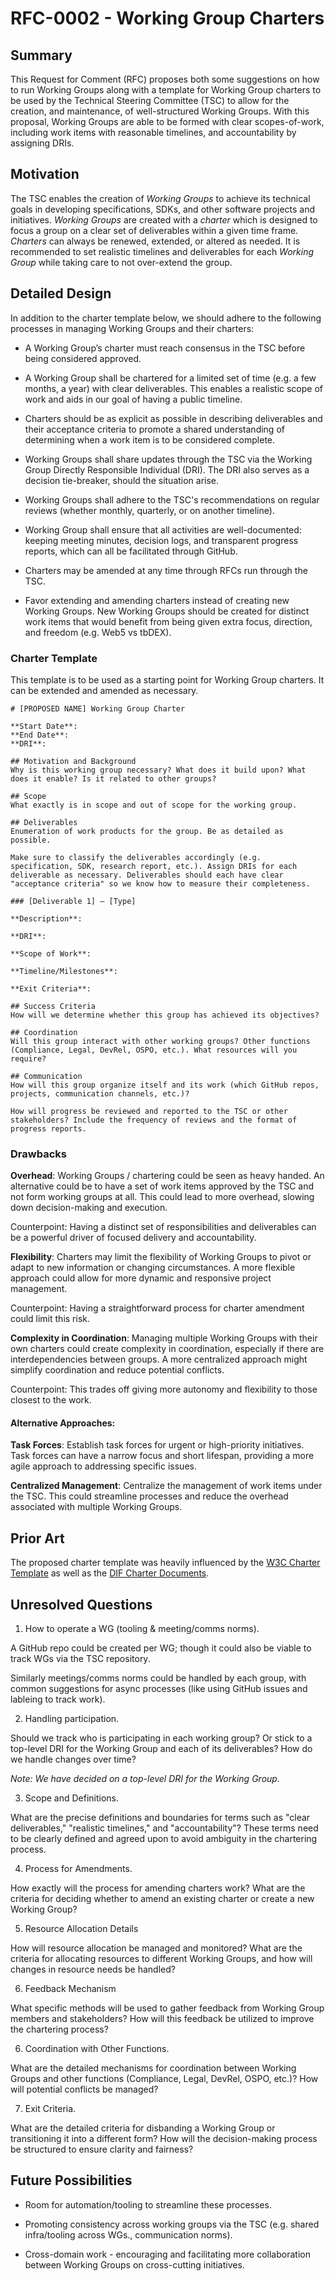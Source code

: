 # RFC-0002 - Working Group Charters

## Summary

This Request for Comment (RFC) proposes both some suggestions on how to run Working Groups along with a template for Working Group charters to be used by the Technical Steering Committee (TSC) to allow for the creation, and maintenance, of well-structured Working Groups. With this proposal, Working Groups are able to be formed with clear scopes-of-work, including work items with reasonable timelines, and accountability by assigning DRIs.

## Motivation

The TSC enables the creation of _Working Groups_ to achieve its technical goals in developing specifications, SDKs, and other software projects and initiatives. _Working Groups_ are created with a _charter_ which is designed to focus a group on a clear set of deliverables within a given time frame. _Charters_ can always be renewed, extended, or altered as needed. It is recommended to set realistic timelines and deliverables for each _Working Group_ while taking care to not over-extend the group.

## Detailed Design

In addition to the charter template below, we should adhere to the following processes in managing Working Groups and their charters:

* A Working Group’s charter must reach consensus in the TSC before being considered approved. 

* A Working Group shall be chartered for a limited set of time (e.g. a few months, a year) with clear deliverables. This enables a realistic scope of work and aids in our goal of having a public timeline.

* Charters should be as explicit as possible in describing deliverables and their acceptance criteria to promote a shared understanding of determining when a work item is to be considered complete.

* Working Groups shall share updates through the TSC via the Working Group Directly Responsible Individual (DRI). The DRI also serves as a decision tie-breaker, should the situation arise.

* Working Groups shall adhere to the TSC's recommendations on regular reviews (whether monthly, quarterly, or on another timeline).

* Working Group shall ensure that all activities are well-documented: keeping meeting minutes, decision logs, and transparent progress reports, which can all be facilitated through GitHub.

* Charters may be amended at any time through RFCs run through the TSC.

* Favor extending and amending charters instead of creating new Working Groups. New Working Groups should be created for distinct work items that would benefit from being given extra focus, direction, and freedom (e.g. Web5 vs tbDEX).

### Charter Template

This template is to be used as a starting point for Working Group charters. It can be extended and amended as necessary.

```
# [PROPOSED NAME] Working Group Charter

**Start Date**:
**End Date**:
**DRI**:

## Motivation and Background
Why is this working group necessary? What does it build upon? What does it enable? Is it related to other groups?

## Scope
What exactly is in scope and out of scope for the working group.

## Deliverables
Enumeration of work products for the group. Be as detailed as possible. 

Make sure to classify the deliverables accordingly (e.g. specification, SDK, research report, etc.). Assign DRIs for each deliverable as necessary. Deliverables should each have clear "acceptance criteria" so we know how to measure their completeness.

### [Deliverable 1] – [Type]

**Description**:

**DRI**:

**Scope of Work**:

**Timeline/Milestones**:

**Exit Criteria**:

## Success Criteria
How will we determine whether this group has achieved its objectives?

## Coordination
Will this group interact with other working groups? Other functions (Compliance, Legal, DevRel, OSPO, etc.). What resources will you require?

## Communication
How will this group organize itself and its work (which GitHub repos, projects, communication channels, etc.)? 

How will progress be reviewed and reported to the TSC or other stakeholders? Include the frequency of reviews and the format of progress reports.
```

### Drawbacks

**Overhead**: Working Groups / chartering could be seen as heavy handed. An alternative could be to have a set of work items approved by the TSC and not form working groups at all. This could lead to more overhead, slowing down decision-making and execution.

Counterpoint: Having a distinct set of responsibilities and deliverables can be a powerful driver of focused delivery and accountability.

**Flexibility**: Charters may limit the flexibility of Working Groups to pivot or adapt to new information or changing circumstances. A more flexible approach could allow for more dynamic and responsive project management.

Counterpoint: Having a straightforward process for charter amendment could limit this risk.

**Complexity in Coordination**: Managing multiple Working Groups with their own charters could create complexity in coordination, especially if there are interdependencies between groups. A more centralized approach might simplify coordination and reduce potential conflicts.

Counterpoint: This trades off giving more autonomy and flexibility to those closest to the work.

#### Alternative Approaches:

**Task Forces**: Establish task forces for urgent or high-priority initiatives. Task forces can have a narrow focus and short lifespan, providing a more agile approach to addressing specific issues.

**Centralized Management**: Centralize the management of work items under the TSC. This could streamline processes and reduce the overhead associated with multiple Working Groups.

## Prior Art

The proposed charter template was heavily influenced by the [W3C Charter Template](https://w3c.github.io/charter-drafts/charter-template.html) as well as the [DIF Charter Documents](https://github.com/decentralized-identity/org/tree/master/Org%20documents/WG%20documents).

## Unresolved Questions

1. How to operate a WG (tooling & meeting/comms norms).

A GitHub repo could be created per WG; though it could also be viable to track WGs via the TSC repository.

Similarly meetings/comms norms could be handled by each group, with common suggestions for async processes (like using GitHub issues and lableing to track work).

2. Handling participation.

Should we track who is participating in each working group? Or stick to a top-level DRI for the Working Group and each of its deliverables? How do we handle changes over time?

_Note: We have decided on a top-level DRI for the Working Group._

3. Scope and Definitions.

What are the precise definitions and boundaries for terms such as "clear deliverables," "realistic timelines," and "accountability"? These terms need to be clearly defined and agreed upon to avoid ambiguity in the chartering process.

4. Process for Amendments.

How exactly will the process for amending charters work? What are the criteria for deciding whether to amend an existing charter or create a new Working Group?

5. Resource Allocation Details

How will resource allocation be managed and monitored? What are the criteria for allocating resources to different Working Groups, and how will changes in resource needs be handled?

6. Feedback Mechanism

What specific methods will be used to gather feedback from Working Group members and stakeholders? How will this feedback be utilized to improve the chartering process?

6. Coordination with Other Functions.

What are the detailed mechanisms for coordination between Working Groups and other functions (Compliance, Legal, DevRel, OSPO, etc.)? How will potential conflicts be managed?

7. Exit Criteria.

What are the detailed criteria for disbanding a Working Group or transitioning it into a different form? How will the decision-making process be structured to ensure clarity and fairness?

## Future Possibilities

* Room for automation/tooling to streamline these processes. 

* Promoting consistency across working groups via the TSC (e.g. shared infra/tooling across WGs., communication norms).

* Cross-domain work - encouraging and facilitating more collaboration between Working Groups on cross-cutting initiatives.
